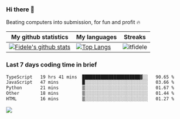 ### Hi there 👋
<p>Beating computers into submission, for fun and profit 🔥</p>

|My github statistics|My languages|Streaks|
|-|-|-|
|[![Fidele's github stats](https://github-readme-stats.vercel.app/api?username=itfidele&count_private=true&show_icons=true&theme=dark&hide_title=true)](https://github.com/itfidele)|[![Top Langs](https://github-readme-stats.vercel.app/api/top-langs/?username=itfidele&show_icons=true&langs_count=10&theme=dark&layout=compact&hide_title=true)](https://github.com/itfidele)|![itfidele](https://github-readme-streak-stats.herokuapp.com/?user=itfidele&theme=dark)

### Last 7 days coding time in brief
<!--START_SECTION:waka-->

```txt
TypeScript   19 hrs 41 mins  ██████████████████████▓░░   90.65 %
JavaScript   47 mins         █░░░░░░░░░░░░░░░░░░░░░░░░   03.66 %
Python       21 mins         ▒░░░░░░░░░░░░░░░░░░░░░░░░   01.67 %
Other        18 mins         ▒░░░░░░░░░░░░░░░░░░░░░░░░   01.44 %
HTML         16 mins         ▒░░░░░░░░░░░░░░░░░░░░░░░░   01.27 %
```

<!--END_SECTION:waka-->

![](https://komarev.com/ghpvc/?username=itfidele)
